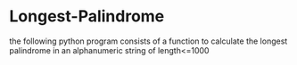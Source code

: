 # Longest-Palindrome
the following python program consists of a function to calculate the longest palindrome in an alphanumeric string of length&lt;=1000 
